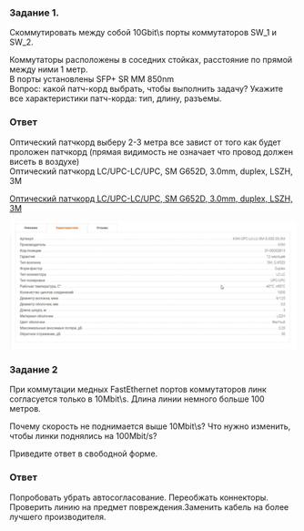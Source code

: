 ### Задание 1.
<p>Cкоммутировать между собой 10Gbit\s порты коммутаторов SW_1 и SW_2.<br>

Коммутаторы расположены в соседних стойках, расстояние по прямой между ними 1 метр.<br>
В порты установлены SFP+ SR MM 850nm<br>
Вопрос: какой патч-корд выбрать, чтобы выполнить задачу? Укажите все характеристики патч-корда: тип, длину, разъемы.</p>

### Ответ

Оптический патчкорд выберу 2-3 метра все завист от того как будет проложен патчкорд (прямая видимость не означает что провод должен висеть в воздухе)<br>
Оптический патчкорд LC/UPC-LC/UPC, SM G652D, 3.0mm, duplex, LSZH, 3M

[Оптический патчкорд LC/UPC-LC/UPC, SM G652D, 3.0mm, duplex, LSZH, 3M](https://c-tt.shop/product/opticheskiy_patchkord_lc_upc_lc_upc_sm_g652d_3_0mm_duplex_lszh_3m/?yclid=164318077535703842&utm_source=yandex&utm_medium=cpc&utm_campaign=63564941&utm_content=10915789732&utm_term=)


![skrin][def]


### Задание 2
<p>При коммутации медных FastEthernet портов коммутаторов линк согласуется только в 10Mbit\s. Длина линии немного больше 100 метров.<br>

Почему скорость не поднимается выше 10Mbit\s? Что нужно изменить, чтобы линки поднялись на 100Mbit/s?</p>

Приведите ответ в свободной форме.

### Ответ

<p>Попробовать убрать автосогласование. Переобжать коннекторы. Проверить линию на предмет повреждения.Заменить кабель на более лучшего производителя.</p>



[def]: https://github.com/Prolink76/NTW-16/blob/d652d2af46237e156d19a1829b28bb318546c187/image/skrin5.jpg